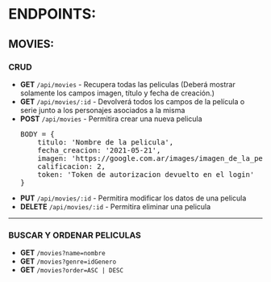 <h1>ENDPOINTS:</h1>
    <h2>MOVIES:</h2>
		<h3>CRUD</h3>
		<ul>
			<li><b>GET</b> <code>/api/movies</code> - Recupera todas las peliculas (Deberá mostrar solamente los campos imagen, título y fecha de creación.)</li>
			<li><b>GET</b> <code>/api/movies/:id</code> - Devolverá todos los campos de la película o serie junto a los personajes asociados a la misma
			<li><b>POST</b> <code>/api/movies</code> - Permitira crear una nueva pelicula
<pre>
BODY = {
	titulo: 'Nombre de la pelicula',
	fecha_creacion: '2021-05-21',
	imagen: 'https://google.com.ar/images/imagen_de_la_pelicula.png',
	calificacion: 2,
	token: 'Token de autorizacion devuelto en el login'
}
</pre>
			</li>
			<li><b>PUT</b> <code>/api/movies/:id</code> - Permitira modificar los datos de una pelicula</li>
			<li><b>DELETE</b> <code>/api/movies/:id</code> - Permitira eliminar una pelicula</li>
		</ul>
		<hr/>
		<h3>BUSCAR Y ORDENAR PELICULAS</h3>
		<ul>
			<li><b>GET</b> <code>/movies?name=nombre</code></li>
			<li><b>GET</b> <code>/movies?genre=idGenero</code></li>
			<li><b>GET</b> <code>/movies?order=ASC | DESC</code></li>
		</ul>
